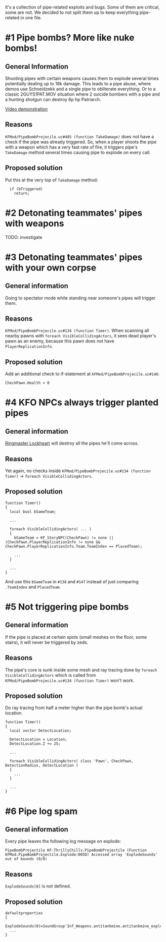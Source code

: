 It's a collection of pipe-related exploits and bugs. Some of them are critical, some are not. We decided to not split them up to keep everything pipe-related in one file.

# #1 Pipe bombs? More like nuke bombs!

## General Information

Shooting pipes with certain weapons causes them to explode several times potentially dealing up to 18k damage. This leads to a pipe abuse, where demos use Schneidzekk and a single pipe to obliterate everything. Or to a classic 2GUYS1PAT.MOV situation where 2 suicide bombers with a pipe and a hunting shotgun can destroy 6p hp Patriarch.

[Video demonstration](https://youtu.be/agHeuTY3Afg)

## Reasons

`KFMod/PipeBombProjecile.uc#485 (function TakeDamage)` does not have a check if the pipe was already triggered. So, when a player shoots the pipe with a weapon which has a very fast rate of fire, it triggers pipe's `TakeDamage` method several times causing pipe to explode on every call.

## Proposed solution

Put this at the very top of `TakeDamage` method:

```clike
  if (bTriggered)
    return;
```

# #2 Detonating teammates' pipes with weapons

TODO: investigate

# #3 Detonating teammates' pipes with your own corpse

## General information

Going to spectator mode while standing near someone's pipes will trigger them.

## Reasons

`KFMod/PipeBombProjecile.uc#134 (function Timer)`. When scanning all nearby pawns with `foreach VisibleCollidingActors`, it sees dead player's pawn as an enemy, because this pawn does not have `PlayerReplicationInfo`.

## Proposed solution

Add an additional check to if-statement at `KFMod/PipeBombProjecile.uc#146`:

```unrealscript
CheckPawn.Health > 0
```

# #4 KFO NPCs always trigger planted pipes

## General information

[Ringmaster Lockheart](http://kf-wiki.com/wiki/Ringmaster_Lockheart) will destroy all the pipes he'll come across.

## Reasons

Yet again, no checks inside `KFMod/PipeBombProjecile.uc#134 (function Timer)` -> `foreach VisibleCollidingActors`.

## Proposed solution

```clike
function Timer()
{
  local bool bSameTeam;

  ...

  foreach VisibleCollidingActors( ... )
  {
    bSameTeam = KF_StoryNPC(CheckPawn) != none || (CheckPawn.PlayerReplicationInfo != none && CheckPawn.PlayerReplicationInfo.Team.TeamIndex == PlacedTeam);

    ...
  }

  ...
}
```

And use this `bSameTeam` in `#138` and `#147` instead of just comparing `.TeamIndex` and `PlacedTeam`.

# #5 Not triggering pipe bombs

## General information

If the pipe is placed at certain spots (small meshes on the floor, some stairs), it will never be triggered by zeds.

## Reasons

The pipe's core is sunk inside some mesh and ray tracing done by `foreach VisibleCollidingActors` which is called from `KFMod/PipeBombProjecile.uc#134 (function Timer)` won't work.

## Proposed solution

Do ray tracing from half a meter higher than the pipe bomb's actual location.

```clike
function Timer()
{
  local vector DetectLocation;

  DetectLocation = Location;
  DetectLocation.Z += 25;

  ...

  foreach VisibleCollidingActors( class 'Pawn', CheckPawn, DetectionRadius, DetectLocation )
  {
    ...
  }

  ...
}
```

# #6 Pipe log spam

## General information

Every pipe leaves the following log message on explode:

```clike
PipeBombProjectile KF-ThrillsChills.PipeBombProjectile (Function KFMod.PipeBombProjectile.Explode:005D) Accessed array 'ExplodeSounds' out of bounds (0/0)
```

## Reasons

`ExplodeSounds[0]` is not defined.

## Proposed solution

```clike
defaultproperties
{
  ExplodeSounds(0)=SoundGroup'Inf_Weapons.antitankmine.antitankmine_explode01'
  ...
}
```
